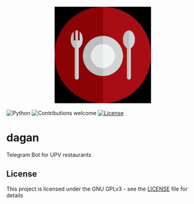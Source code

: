 <p align="center"><img width=50% src="https://github.com/asaezper/dagan/raw/develop/dagan/resources/logo.jpg"></p>

![Python](https://img.shields.io/badge/python-v3.5+-blue.svg)
![Contributions welcome](https://img.shields.io/badge/contributions-welcome-orange.svg)
[![License](https://img.shields.io/badge/license-GNU%20%20GPL%20v3.0-green.svg)](https://www.gnu.org/licenses/gpl-3.0.en.html)

# dagan
Telegram Bot for UPV restaurants

## License
This project is licensed under the GNU GPLv3 - see the [LICENSE](LICENSE.) file for details

